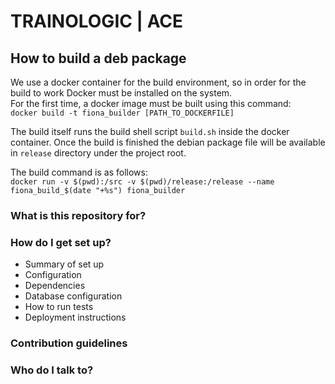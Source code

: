 # TRAINOLOGIC | ACE #

## How to build a deb package
We use a docker container for the build environment, so in order for the build to work Docker must be installed on the system.  
For the first time, a docker image must be built using this command:  
`docker build -t fiona_builder [PATH_TO_DOCKERFILE]`  

The build itself runs the build shell script `build.sh` inside the docker container. Once the build is finished the debian package file will be available in `release` directory under the project root.  

The build command is as follows:  
`docker run -v $(pwd):/src -v $(pwd)/release:/release --name fiona_build_$(date "+%s") fiona_builder`

### What is this repository for? ###

### How do I get set up? ###

* Summary of set up
* Configuration
* Dependencies
* Database configuration
* How to run tests
* Deployment instructions

### Contribution guidelines ###

### Who do I talk to? ###